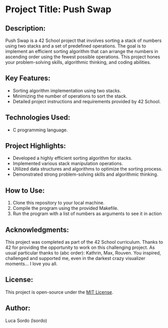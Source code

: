 # Project Title: Push Swap

## Description:
Push Swap is a 42 School project that involves sorting a stack of numbers using two stacks and a set of predefined operations. The goal is to implement an efficient sorting algorithm that can arrange the numbers in ascending order using the fewest possible operations. This project hones your problem-solving skills, algorithmic thinking, and coding abilities.

## Key Features:
- Sorting algorithm implementation using two stacks.
- Minimizing the number of operations to sort the stack.
- Detailed project instructions and requirements provided by 42 School.

## Technologies Used:
- C programming language.

## Project Highlights:
- Developed a highly efficient sorting algorithm for stacks.
- Implemented various stack manipulation operations.
- Utilized data structures and algorithms to optimize the sorting process.
- Demonstrated strong problem-solving skills and algorithmic thinking.

## How to Use:
1. Clone this repository to your local machine.
2. Compile the program using the provided Makefile.
3. Run the program with a list of numbers as arguments to see it in action

## Acknowledgments:
This project was completed as part of the 42 School curriculum. Thanks to 42 for providing the opportunity to work on this challenging project. As usual particular thanks to (abc order): Kathrin, Max, Rouven. You inspired, challenged and supported me, even in the darkest crazy visualizer moments... I love you all. 

## License:
This project is open-source under the [MIT License](LICENSE).

## Author:
Luca Sordo (lsordo)
